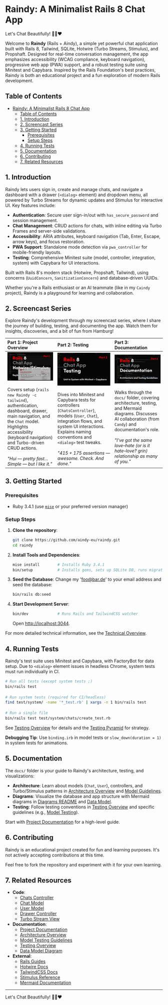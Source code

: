 <!--
---
title: "Raindy: A Minimalist Rails 8 Chat App"
description: "A minimalist Rails 8 chat application with Turbo Streams, Stimulus, accessibility, testing, and documentation"
updated: "2025-05-15 17:25:00"
status: "Done 🤎"
contributors:
  - username: aindy
    ai: false
  - username: xai-grok-3
    ai: true
  - username: openai-gpt-4o
    ai: true
  - username: cursor-anthropic-claude-3-7-sonnet
    ai: true
pillar: "Documentation"
tags: ["rails", "turbo", "stimulus", "accessibility", "minitest", "pwa"]
related_docs:
  - path: "/docs/README.md"
  - path: "/docs/architecture/README.md"
  - path: "/docs/diagrams/README.md"
  - path: "/docs/testing/README.md"
---
-->

# Raindy: A Minimalist Rails 8 Chat App

Let's Chat Beautifully! 🩵🧡❤️

Welcome to **Raindy** (Rails + Aindy), a simple yet powerful chat application built with Rails 8, Tailwind, SQLite, Hotwire (Turbo Streams, Stimulus), and Propshaft. Designed for real-time conversation management, the app emphasizes accessibility (WCAG compliance, keyboard navigation), progressive web app (PWA) support, and a robust testing suite using Minitest and Capybara. Inspired by the Rails Foundation's best practices, Raindy is both an educational project and a fun exploration of modern Rails development.

## Table of Contents
- [Raindy: A Minimalist Rails 8 Chat App](#raindy-a-minimalist-rails-8-chat-app)
  - [Table of Contents](#table-of-contents)
  - [1. Introduction](#1-introduction)
  - [2. Screencast Series](#2-screencast-series)
  - [3. Getting Started](#3-getting-started)
    - [Prerequisites](#prerequisites)
    - [Setup Steps](#setup-steps)
  - [4. Running Tests](#4-running-tests)
  - [5. Documentation](#5-documentation)
  - [6. Contributing](#6-contributing)
  - [7. Related Resources](#7-related-resources)

## 1. Introduction

Raindy lets users sign in, create and manage chats, and navigate a dashboard with a drawer (`<dialog>` element) and dropdown menu, all powered by Turbo Streams for dynamic updates and Stimulus for interactive UI. Key features include:
- **Authentication**: Secure user sign-in/out with `has_secure_password` and session management.
- **Chat Management**: CRUD actions for chats, with inline editing via Turbo Frames and server-side validations.
- **Accessibility**: ARIA attributes, keyboard navigation (Tab, Enter, Escape, arrow keys), and focus restoration.
- **PWA Support**: Standalone mode detection via `pwa_controller` for mobile-friendly layouts.
- **Testing**: Comprehensive Minitest suite (model, controller, integration, system) with Capybara for UI interactions.

Built with Rails 8's modern stack (Hotwire, Propshaft, Tailwind), using concerns (`UuidConcern`, `SanitizationConcern`) and database-driven UUIDs. 

Whether you're a Rails enthusiast or an AI teammate (like in my `Caindy` project), Raindy is a playground for learning and collaboration.

## 2. Screencast Series

Explore Raindy's development through my screencast series, where I share the journey of building, testing, and documenting the app. Watch them for insights, discoveries, and a bit of fun from Hamburg!

| Part 1: Project Overview          | Part 2: Testing             | Part 3: Documentation          |
| :-------------------------------- | :------------------------  | :----------------------------- |
| [![Screencast thumbnail](./docs/assets/raindy-screencast-part-1-title-800.jpg)](https://youtu.be/PBKgxrDKwLc)  <br><br> Covers setup (`rails new Raindy -c tailwind`), authentication, dashboard, drawer, main navigation, and the `Chat` model. Highlights accessibility (keyboard navigation) and Turbo-driven CRUD actions. <br><br>*"Hui — pretty fast… Simple — but I like it."*   | [![Screencast thumbnail](./docs/assets/raindy-screencast-part-2-title-800.jpg)](https://youtu.be/Itw5lUlpcJI)  <br><br> Dives into Minitest and Capybara tests for controllers (`ChatsController`), models (`User`, `Chat`), integration flows, and system UI interactions. Explains naming conventions and `<dialog>` test tweaks. <br><br>*"415 + 175 assertions — awesome. Check. And done."* | [![Screencast thumbnail](./docs/assets/raindy-screencast-part-3-title-800.jpg)](https://youtu.be/8o3wrLxDPww)  <br><br> Walks through the `docs/` folder, covering architecture, testing, and Mermaid diagrams. Discusses AI collaboration (from `Candy`) and documentation's role.  <br><br>*"I've got the same love–hate (or is it hate–love? grin) relationship as many of you."* |

## 3. Getting Started

### Prerequisites
- Ruby 3.4.1 (use [`mise`](https://mise.jdx.dev/) or your preferred version manager)

### Setup Steps
1. **Clone the repository**:
   ```bash
   git clone https://github.com/aindy-eu/raindy.git
   cd raindy
   ```
2. **Install Tools and Dependencies**:
   ```bash
   mise install        # Installs Ruby 3.4.1
   bin/setup           # Installs gems, sets up SQLite DB, runs migrations
   ```
3. **Seed the Database**:
   Change my 'foo@bar.de' to your email address and seed the database:
   ```bash
   bin/rails db:seed
   ```
4. **Start Development Server**:
   ```bash
   bin/dev             # Runs Rails and TailwindCSS watcher
   ```
   Open [http://localhost:3044](http://localhost:3044).

For more detailed technical information, see the [Technical Overview](/docs/architecture/technical-overview.md).


## 4. Running Tests

Raindy's test suite uses Minitest and Capybara, with FactoryBot for data setup. Due to `<dialog>` element issues in headless Chrome, system tests must run individually in CI.

```bash
# Run all tests (except system tests ;)
bin/rails test

# Run system tests (required for CI/headless)
find test/system/ -name '*_test.rb' | xargs -n 1 bin/rails test

# Run a single file
bin/rails test test/system/chats/create_test.rb
```

See [Testing Overview](/docs/testing/README.md) for details and the [Testing Pyramid](/docs/diagrams/testing-pyramid.md) for strategy.

**Debugging Tip**: Use `binding.irb` in model tests or `slow_down(duration = 1)` in system tests for animations.

## 5. Documentation

The `docs/` folder is your guide to Raindy's architecture, testing, and visualizations:
- **Architecture**: Learn about models (`Chat`, `User`), controllers, and Turbo/Stimulus patterns in [Architecture Overview](/docs/architecture/README.md) and [Model Guidelines](/docs/architecture/model-guidelines.md).
- **Diagrams**: Visualize the database and app structure with Mermaid diagrams in [Diagrams README](/docs/diagrams/README.md) and [Data Model](/docs/diagrams/data-model.md).
- **Testing**: Follow testing conventions in [Testing Overview](/docs/testing/README.md) and specific guidelines (e.g., [Model Testing](/docs/testing/model-testing-guidelines.md)).

Start with [Project Documentation](/docs/README.md) for a high-level guide.

## 6. Contributing

Raindy is an educational project created for fun and learning purposes. It's not actively accepting contributions at this time.

Feel free to fork the repository and experiment with it for your own learning.  


## 7. Related Resources

- **Code**:
  - [Chats Controller](/app/controllers/chats_controller.rb)
  - [Chat Model](/app/models/chat.rb)
  - [User Model](/app/models/user.rb)
  - [Drawer Controller](/app/javascript/controllers/components/drawer_controller.js)
  - [Turbo Stream View](/app/views/chats/create.turbo_stream.erb)
- **Documentation**:
  - [Project Documentation](/docs/README.md)
  - [Architecture Overview](/docs/architecture/README.md)
  - [Model Testing Guidelines](/docs/testing/model-testing-guidelines.md)
  - [Testing Overview](/docs/testing/README.md)
  - [Data Model Diagram](/docs/diagrams/data-model.md)
- **External**:
  - [Rails Guides](https://guides.rubyonrails.org)
  - [Hotwire Docs](https://hotwired.dev/)
  - [TailwindCSS Docs](https://tailwindcss.com/docs)
  - [Stimulus Reference](https://stimulus.hotwired.dev/reference)
  - [Mermaid Documentation](https://mermaid-js.github.io/mermaid/)

---

Let's Chat Beautifully! 🩵🧡❤️